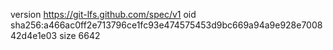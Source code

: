version https://git-lfs.github.com/spec/v1
oid sha256:a466ac0ff2e713796ce1fc93e474575453d9bc669a94a9e928e700842d4e1e03
size 6642
